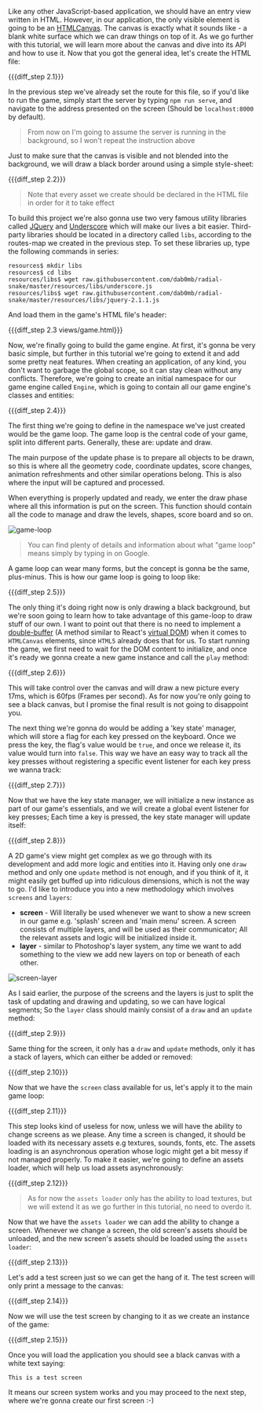 Like any other JavaScript-based application, we should have an entry view written in HTML. However, in our application, the only visible element is going to be an [HTMLCanvas](https://developer.mozilla.org/en-US/docs/Web/API/Canvas_API). The canvas is exactly what it sounds like - a blank white surface which we can draw things on top of it. As we go further with this tutorial, we will learn more about the canvas and dive into its API and how to use it. Now that you got the general idea, let's create the HTML file:

{{{diff_step 2.1}}}

In the previous step we've already set the route for this file, so if you'd like to run the game, simply start the server by typing `npm run serve`, and navigate to the address presented on the screen (Should be `localhost:8000` by default).

> From now on I'm going to assume the server is running in the background, so I won't repeat the instruction above

Just to make sure that the canvas is visible and not blended into the background, we will draw a black border around using a simple style-sheet:

{{{diff_step 2.2}}}

> Note that every asset we create should be declared in the HTML file in order for it to take effect

To build this project we're also gonna use two very famous utility libraries called [JQuery](http://jquery.com/) and [Underscore](http://underscorejs.org/) which will make our lives a bit easier. Third-party libraries should be located in a directory called `libs`, according to the routes-map we created in the previous step. To set these libraries up, type the following commands in series:

    resources$ mkdir libs
    resources$ cd libs
    resources/libs$ wget raw.githubusercontent.com/dab0mb/radial-snake/master/resources/libs/underscore.js
    resources/libs$ wget raw.githubusercontent.com/dab0mb/radial-snake/master/resources/libs/jquery-2.1.1.js

And load them in the game's HTML file's header:

{{{diff_step 2.3 views/game.html}}}

Now, we're finally going to build the game engine. At first, it's gonna be very basic simple, but further in this tutorial we're going to extend it and add some pretty neat features. When creating an application, of any kind, you don't want to garbage the global scope, so it can stay clean without any conflicts. Therefore, we're going to create an initial namespace for our game engine called `Engine`, which is going to contain all our game engine's classes and entities:

{{{diff_step 2.4}}}

The first thing we're going to define in the namespace we've just created would be the game loop. The game loop is the central code of your game, split into different parts. Generally, these are: update and draw.

The main purpose of the update phase is to prepare all objects to be drawn, so this is where all the geometry code, coordinate updates, score changes, animation refreshments and other similar operations belong. This is also where the input will be captured and processed.

When everything is properly updated and ready, we enter the draw phase where all this information is put on the screen. This function should contain all the code to manage and draw the levels, shapes, score board and so on.

![game-loop](https://cloud.githubusercontent.com/assets/7648874/21332964/4b80ef4e-c633-11e6-946a-0c5870d2f9c9.png)

> You can find plenty of details and information about what "game loop" means simply by typing in on Google.

A game loop can wear many forms, but the concept is gonna be the same, plus-minus. This is how our game loop is going to loop like:

{{{diff_step 2.5}}}

The only thing it's doing right now is only drawing a black background, but we're soon going to learn how to take advantage of this game-loop to draw stuff of our own. I want to point out that there is no need to implement a [double-buffer](https://en.wikipedia.org/wiki/Multiple_buffering) (A method similar to React's [virtual DOM](https://www.npmjs.com/package/react-dom)) when it comes to `HTMLCanvas` elements, since `HTML5` already does that for us. To start running the game, we first need to wait for the DOM content to initialize, and once it's ready we gonna create a new game instance and call the `play` method:

{{{diff_step 2.6}}}

This will take control over the canvas and will draw a new picture every 17ms, which is 60fps (Frames per second). As for now you're only going to see a black canvas, but I promise the final result is not going to disappoint you.

The next thing we're gonna do would be adding a 'key state' manager, which will store a flag for each key pressed on the keyboard. Once we press the key, the flag's value would be `true`, and once we release it, its value would turn into `false`. This way we have an easy way to track all the key presses without registering a specific event listener for each key press we wanna track:

{{{diff_step 2.7}}}

Now that we have the key state manager, we will initialize a new instance as part of our game's essentials, and we will create a global event listener for key presses; Each time a key is pressed, the key state manager will update itself:

{{{diff_step 2.8}}}

A 2D game's view might get complex as we go through with its development and add more logic and entities into it. Having only one `draw` method and only one `update` method is not enough, and if you think of it, it might easily get buffed up into ridiculous dimensions, which is not the way to go. I'd like to introduce you into a new methodology which involves `screens` and `layers`:

- **screen** - Will literally be used whenever we want to show a new screen in our game e.g. 'splash' screen and 'main menu' screen. A screen consists of multiple layers, and will be used as their communicator; All the relevant assets and logic will be initialized inside it.
- **layer** - similar to Photoshop's layer system, any time we want to add something to the view we add new layers on top or beneath of each other.

![screen-layer](https://cloud.githubusercontent.com/assets/7648874/21487708/9b366efe-cbb7-11e6-8669-3212e440871a.png)

As I said earlier, the purpose of the screens and the layers is just to split the task of updating and drawing and updating, so we can have logical segments; So the `layer` class should mainly consist of a `draw` and an `update` method:

{{{diff_step 2.9}}}

Same thing for the screen, it only has a `draw` and `update` methods, only it has a stack of layers, which can either be added or removed:

{{{diff_step 2.10}}}

Now that we have the `screen` class available for us, let's apply it to the main game loop:

{{{diff_step 2.11}}}

This step looks kind of useless for now, unless we will have the ability to change screens as we please. Any time a screen is changed, it should be loaded with its necessary assets e.g textures, sounds, fonts, etc. The assets loading is an asynchronous operation whose logic might get a bit messy if not managed properly. To make it easier, we're going to define an assets loader, which will help us load assets asynchronously:

{{{diff_step 2.12}}}

> As for now the `assets loader` only has the ability to load textures, but we will extend it as we go further in this tutorial, no need to overdo it.

Now that we have the `assets loader` we can add the ability to change a screen. Whenever we change a screen, the old screen's assets should be unloaded, and the new screen's assets should be loaded using the `assets loader`:

{{{diff_step 2.13}}}

Let's add a test screen just so we can get the hang of it. The test screen will only print a message to the canvas:

{{{diff_step 2.14}}}

Now we will use the test screen by changing to it as we create an instance of the game:

{{{diff_step 2.15}}}

Once you will load the application you should see a black canvas with a white text saying:

    This is a test screen

It means our screen system works and you may proceed to the next step, where we're gonna create our first screen :-)